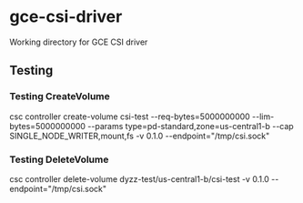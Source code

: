 # gce-csi-driver
Working directory for GCE CSI driver

## Testing

### Testing CreateVolume
csc controller create-volume csi-test --req-bytes=5000000000 --lim-bytes=5000000000 --params type=pd-standard,zone=us-central1-b --cap SINGLE_NODE_WRITER,mount,fs -v 0.1.0 --endpoint="/tmp/csi.sock"

### Testing DeleteVolume
csc controller delete-volume dyzz-test/us-central1-b/csi-test -v 0.1.0 --endpoint="/tmp/csi.sock"